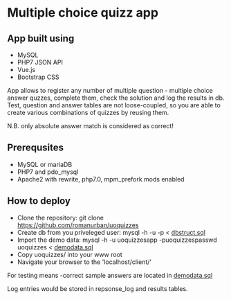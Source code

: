 # Multiple choice quizz app

## App built using
* MySQL
* PHP7 JSON API
* Vue.js
* Bootstrap CSS

App allows to register any number of multiple question - multiple choice answer quzzes, complete them, check the solution and log the results in db.
Test, question and answer tables are not loose-coupled, so you are able to create various combinations of quizzes by reusing them.

N.B. only absolute answer match is considered as correct!

## Prerequsites
* MySQL or mariaDB
* PHP7 and pdo_mysql
* Apache2 with rewrite, php7.0, mpm_prefork mods enabled

## How to deploy
- Clone the repository: git clone https://github.com/romanurban/uoquizzes
- Create db from you priveleged user: mysql -h <host> -u <username> -p < [dbstruct.sql](sql/dbstruct.sql)
- Import the demo data: mysql -h <host> -u uoquizzesapp -puoquizzespasswd uoquizzes < [demodata.sql](sql/demodata.sql)
- Copy uoquizzes/ into your www root
- Navigate your browser to the 'localhost/client/'

For testing means -correct sample answers are located in [demodata.sql](sql/demodata.sql)

Log entries would be stored in repsonse_log and results tables.
